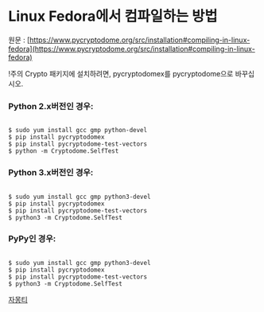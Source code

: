 # Linux Fedora에서 컴파일하는 방법  

원문 : [https://www.pycryptodome.org/src/installation#compiling-in-linux-fedora](https://www.pycryptodome.org/src/installation#compiling-in-linux-fedora)

!주의
Crypto 패키지에 설치하려면, pycryptodomex를 pycryptodome으로 바꾸십시오.  

### Python 2.x버전인 경우:  

<pre><code>
$ sudo yum install gcc gmp python-devel
$ pip install pycryptodomex
$ pip install pycryptodome-test-vectors
$ python -m Cryptodome.SelfTest
</code></pre>  

### Python 3.x버전인 경우:  

<pre><code>
$ sudo yum install gcc gmp python3-devel
$ pip install pycryptodomex
$ pip install pycryptodome-test-vectors
$ python3 -m Cryptodome.SelfTest
</code></pre>  

### PyPy인 경우:  

<pre><code>  
$ sudo yum install gcc gmp python3-devel
$ pip install pycryptodomex
$ pip install pycryptodome-test-vectors
$ python3 -m Cryptodome.SelfTest
</code></pre>  

[자몽티](https://github.com/jamongti)  